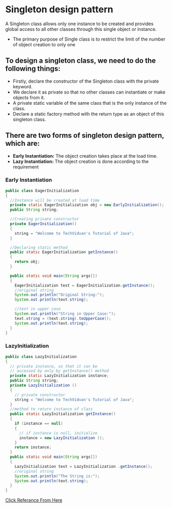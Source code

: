 
# Singleton design pattern

>               

A Singleton class allows only one instance to be created and provides global access to all other classes through this single object or instance.

> 


* The primary purpose of Single class is to restrict the limit of the number of object creation to only one



## To design a singleton class, we need to do the following things:

*  Firstly, declare the constructor of the Singleton class with the private keyword.
*  We declare it as private so that no other classes can instantiate or make objects from it.
*  A private static variable of the same class that is the only instance of the class.
*  Declare a static factory method with the return type as an object of this singleton class.


## There are two forms of singleton design pattern, which are:

* **Early Instantiation:** The object creation takes place at the load time.
*  **Lazy Instantiation:** The object creation is done according to the requirement


### Early Instantiation


```java
public class EagerInitialization
{
  //Instance will be created at load time
  private static EagerInitialization obj = new EarlyInitialization();
  public String string;

  //Creating private constructor
  private EagerInitialization()
  {
    string = "Welcome to TechVidvan's Tutorial of Java";
  }

  //Declaring static method
  public static EagerInitialization getInstance()
  {
    return obj;
  }

  public static void main(String args[])
  {
    EagerInitialization text = EagerInitialization.getInstance();
    //original string
    System.out.println("Original String:");
    System.out.println(text.string);

    //text in upper case
    System.out.println("String in Upper Case:");
    text.string = (text.string).toUpperCase();
    System.out.println(text.string);
  }
}
```


### LazyInitialization


```java
public class LazyInitialization
{
  // private instance, so that it can be
  // accessed by only by getInstance() method
  private static LazyInitialization instance;
  public String string;
  private LazyInitialization ()
  {
    // private constructor
    string = "Welcome to TechVidvan's Tutorial of Java";
  }
  //method to return instance of class
  public static LazyInitialization getInstance()
  {
    if (instance == null)
    {
      // if instance is null, initialize
      instance = new LazyInitialization ();
    }
    return instance;
  }
  public static void main(String args[])
  {
    LazyInitialization text = LazyInitialization .getInstance();
    //original string
    System.out.println("The String is:");
    System.out.println(text.string);
  }
}

```

[Click Referance From Here](https://techvidvan.com/tutorials/java-singleton-class/)